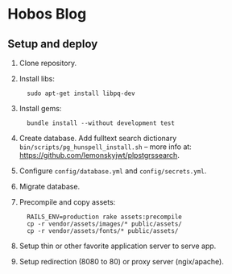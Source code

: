 # Hobos Blog

## Setup and deploy

1. Clone repository.

2. Install libs:
    ```
      sudo apt-get install libpq-dev 
    ```

3. Install gems:
    ```
      bundle install --without development test
    ```

3. Create database. Add fulltext search dictionary `bin/scripts/pg_hunspell_install.sh` &ndash; more info at: <https://github.com/lemonskyjwt/plpstgrssearch>.

4. Configure `config/database.yml` and `config/secrets.yml`.

5. Migrate database.

6. Precompile and copy assets:
    ```
      RAILS_ENV=production rake assets:precompile
      cp -r vendor/assets/images/* public/assets/
      cp -r vendor/assets/fonts/* public/assets/
    ```
    
7. Setup thin or other favorite application server to
serve app.

8. Setup redirection (8080 to 80) or proxy server (ngix/apache).